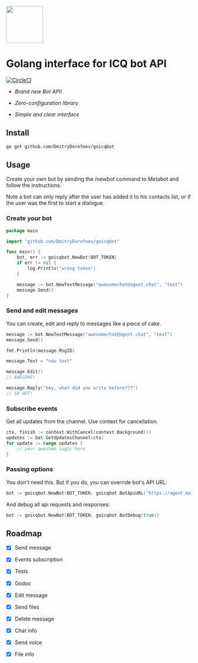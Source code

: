 <img src="https://github.com/mail-ru-im/bot-python/blob/master/logo.png" width="100" height="100">

# Golang interface for ICQ bot API
[![CircleCI](https://circleci.com/gh/DmitryDorofeev/goicqbot.svg?style=svg)](https://circleci.com/gh/DmitryDorofeev/goicqbot)

 - *Brand new Bot API!*

 - *Zero-configuration library*

 - *Simple and clear interface*

## Install
```bash
go get github.com/DmitryDorofeev/goicqbot
```

## Usage

Create your own bot by sending the /newbot command to Metabot and follow the instructions.

Note a bot can only reply after the user has added it to his contacts list, or if the user was the first to start a dialogue.

### Create your bot

```go
package main

import "github.com/DmitryDorofeev/goicqbot"

func main() {
    bot, err := goicqbot.NewBot(BOT_TOKEN)
    if err != nil {
        log.Println("wrong token")
    }

    message := bot.NewTextMessage("awesomechat@agent.chat", "text")
    message.Send()
}
```

### Send and edit messages

You can create, edit and reply to messages like a piece of cake.

```go
message := bot.NewTextMessage("awesomechat@agent.chat", "text")
message.Send()

fmt.Println(message.MsgID)

message.Text = "new text"

message.Edit()
// AWESOME!

message.Reply("hey, what did you write before???")
// SO HOT!
```

### Subscribe events

Get all updates from the channel. Use context for cancellation.

```go
ctx, finish := context.WithCancel(context.Background())
updates := bot.GetUpdatesChannel(ctx)
for update := range updates {
	// your awesome logic here
}
```

### Passing options

You don't need this.
But if you do, you can override bot's API URL:

```go
bot := goicqbot.NewBot(BOT_TOKEN, goicqbot.BotApiURL("https://agent.mail.ru/bot/v1"))
```

And debug all api requests and responses:

```go
bot := goicqbot.NewBot(BOT_TOKEN, goicqbot.BotDebug(true))
```


## Roadmap

- [x] Send message

- [x] Events subscription

- [x] Tests

- [x] Godoc

- [x] Edit message

- [x] Send files

- [x] Delete message

- [x] Chat info

- [x] Send voice

- [x] File info


